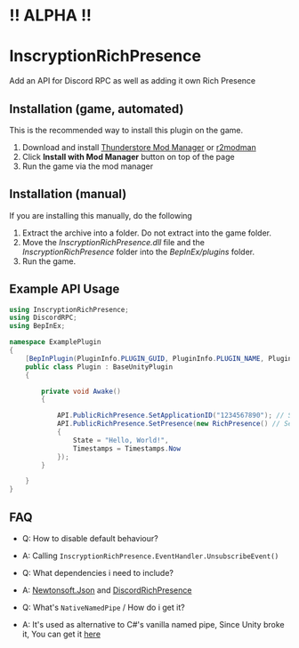 # !! ALPHA !!
# InscryptionRichPresence

Add an API for Discord RPC as well as adding it own Rich Presence

## Installation (game, automated)

This is the recommended way to install this plugin on the game.

1. Download and install [Thunderstore Mod Manager](https://www.overwolf.com/app/Thunderstore-Thunderstore_Mod_Manager) or [r2modman](https://inscryption.thunderstore.io/package/ebkr/r2modman/)
2. Click **Install with Mod Manager** button on top of the page
3. Run the game via the mod manager

## Installation (manual)

If you are installing this manually, do the following

1. Extract the archive into a folder. Do not extract into the game folder.
2. Move the _InscryptionRichPresence.dll_ file and the _InscryptionRichPresence_ folder into the _BepInEx/plugins_ folder.
3. Run the game.

## Example API Usage

```cs
using InscryptionRichPresence;
using DiscordRPC;
using BepInEx;

namespace ExamplePlugin
{
    [BepInPlugin(PluginInfo.PLUGIN_GUID, PluginInfo.PLUGIN_NAME, PluginInfo.PLUGIN_VERSION)]
    public class Plugin : BaseUnityPlugin
    {

        private void Awake()
        {

            API.PublicRichPresence.SetApplicationID("1234567890"); // Setting this to your own application ID
            API.PublicRichPresence.SetPresence(new RichPresence() // Set the Presence
            {
                State = "Hello, World!",
                Timestamps = Timestamps.Now
            });
        }

    }
}
```

## FAQ

- Q: How to disable default behaviour?
- A: Calling `InscryptionRichPresence.EventHandler.UnsubscribeEvent()`

- Q: What dependencies i need to include?
- A: [Newtonsoft.Json](https://www.newtonsoft.com/json) and [DiscordRichPresence](https://github.com/Lachee/discord-rpc-csharp)

- Q: What's `NativeNamedPipe` / How do i get it?
- A: It's used as alternative to C#'s vanilla named pipe, Since Unity broke it, You can get it [here](https://github.com/Lachee/unity-named-pipes/tree/master/UnityNamedPipe.Native)
